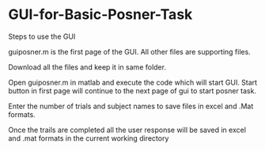 # GUI-for-Basic-Posner-Task

Steps to use the GUI

guiposner.m is the first page of the GUI.  All other files are supporting files.

Download all the files and keep it in same folder.

Open guiposner.m in matlab and execute the code which will start GUI. Start button in first page will continue to the next page of gui to start posner task.

Enter the number of trials and subject names to save files in excel and .Mat formats.

Once the trails are completed all the user response will be saved in excel and .mat formats in the current working directory
